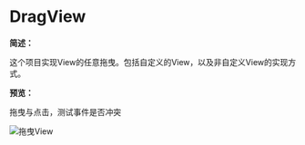 # DragView

**简述：**

这个项目实现View的任意拖曳。包括自定义的View，以及非自定义View的实现方式。


**预览：**

拖曳与点击，测试事件是否冲突

![拖曳View](https://raw.githubusercontent.com/Mingyueyixi/DragView/master/preview/preview_1.gif)
